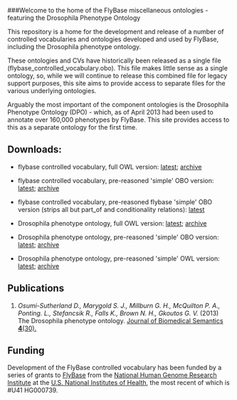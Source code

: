 ###Welcome to the home of the FlyBase miscellaneous ontologies - featuring the Drosophila Phenotype Ontology
 
This repository is a home for the development and release of a number of controlled vocabularies and ontologies developed and used by FlyBase, including the Drosophila phenotype ontology.

These ontologies and CVs have historically been released as a single file (flybase_controlled_vocabulary.obo).  This file makes little sense as a single ontology,  so, while we will continue to release this combined file for legacy support purposes, this site aims to provide access to separate files for the various underlying ontologies.

Arguably the most important of the component ontologies is the Drosophila Phenotype Ontology (DPO) - which, as of April 2013 had been used to annotate over 160,000 phenotypes by FlyBase.  This site provides access to this as a separate ontology for the first time.

## Downloads:
* flybase controlled vocabulary, full OWL version: [latest](http://purl.obolibrary.org/obo/fbcv/fbcv-non-classified.owl); [archive](http://purl.obolibrary.org/obo/fbcv/)
* flybase controlled vocabulary, pre-reasoned 'simple' OBO version: [latest](http://purl.obolibrary.org/obo/fbcv/fbcv-simple.obo); [archive](http://obo.cvs.sourceforge.net/viewvc/obo/obo/ontology/vocabularies/flybase_controlled_vocabulary.obo?view=log)
* flybase controlled vocabulary, pre-reasoned flybase 'simple' OBO version (strips all but part_of and conditionality relations): [latest](http://purl.obolibrary.org/obo/fbcv/fbcv-flybase.obo)

* Drosophila phenotype ontology, full OWL version: [latest](http://purl.obolibrary.org/obo/fbcv/dpo-non-classified.owl); [archive](http://purl.obolibrary.org/obo/fbcv/dpo-non-classified)
* Drosophila phenotype ontology, pre-reasoned 'simple' OBO version: [latest](http://purl.obolibrary.org/obo/fbcv/dpo-simple.obo); [archive](http://purl.obolibrary.org/obo/fbcv/)
* Drosophila phenotype ontology, pre-reasoned 'simple' OWL version: [latest](http://purl.obolibrary.org/obo/fbcv/dpo-simple.owl); [archive](http://purl.obolibrary.org/obo/fbcv/)

## Publications

 1. _Osumi-Sutherland D., Marygold S. J., Millburn G. H., McQuilton P. A., Ponting. L., Stefancsik R., Falls K., Brown N. H., Gkoutos G. V._ (2013) The Drosophila phenotype ontology. [Journal of Biomedical Semantics __4__(30).](http://dx.doi.org/10.1186/2041-1480-4-30)
 
## Funding

Development of the FlyBase controlled vocabulary has been funded by a series of grants to [FlyBase](http://www.flybase.org) from the [National Human Genome Research Institute](http://www.genome.gov/) at the [U.S. National Institutes of Health](http://www.nih.gov/), the most recent of which is #U41 HG000739. 
